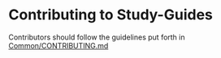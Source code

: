 # Contributing to Study-Guides

Contributors should follow the guidelines put forth in
[Common/CONTRIBUTING.md](https://github.com/UC-Davis-CS-Tutoring/Common/blob/master/CONTRIBUTING.md)
